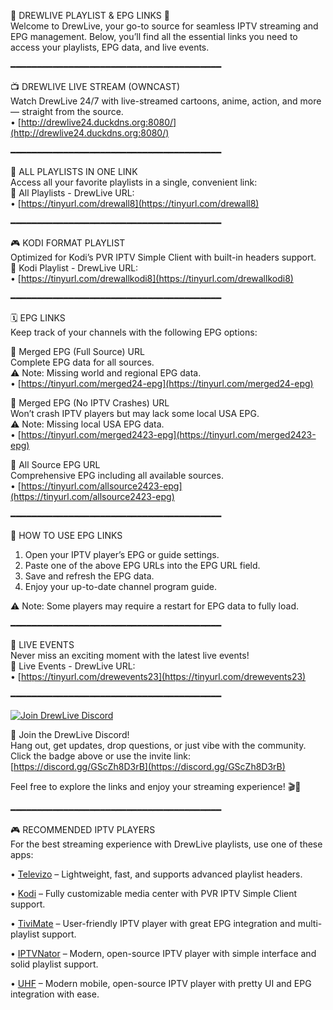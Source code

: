 🌟 DREWLIVE PLAYLIST & EPG LINKS 🌟  
Welcome to DrewLive, your go-to source for seamless IPTV streaming and EPG management. Below, you’ll find all the essential links you need to access your playlists, EPG data, and live events.  

━━━━━━━━━━━━━━━━━━━━━━━━━━━━━━━━━━━━━━━━

📺 DREWLIVE LIVE STREAM (OWNCAST)  
Watch DrewLive 24/7 with live-streamed cartoons, anime, action, and more — straight from the source.  
• [http://drewlive24.duckdns.org:8080/](http://drewlive24.duckdns.org:8080/)  

━━━━━━━━━━━━━━━━━━━━━━━━━━━━━━━━━━━━━━━━

📂 ALL PLAYLISTS IN ONE LINK  
Access all your favorite playlists in a single, convenient link:  
🔗 All Playlists - DrewLive URL:  
• [https://tinyurl.com/drewall8](https://tinyurl.com/drewall8)  

━━━━━━━━━━━━━━━━━━━━━━━━━━━━━━━━━━━━━━━━

🎮 KODI FORMAT PLAYLIST  
Optimized for Kodi’s PVR IPTV Simple Client with built-in headers support.  
🔗 Kodi Playlist - DrewLive URL:  
• [https://tinyurl.com/drewallkodi8](https://tinyurl.com/drewallkodi8)  

━━━━━━━━━━━━━━━━━━━━━━━━━━━━━━━━━━━━━━━━

🗓️ EPG LINKS  
Keep track of your channels with the following EPG options:  

🔗 Merged EPG (Full Source) URL  
Complete EPG data for all sources.  
⚠️ Note: Missing world and regional EPG data.  
• [https://tinyurl.com/merged24-epg](https://tinyurl.com/merged24-epg)  

🔗 Merged EPG (No IPTV Crashes) URL  
Won’t crash IPTV players but may lack some local USA EPG.  
⚠️ Note: Missing local USA EPG data.  
• [https://tinyurl.com/merged2423-epg](https://tinyurl.com/merged2423-epg)  

🔗 All Source EPG URL  
Comprehensive EPG including all available sources.  
• [https://tinyurl.com/allsource2423-epg](https://tinyurl.com/allsource2423-epg)  

━━━━━━━━━━━━━━━━━━━━━━━━━━━━━━━━━━━━━━━━

📡 HOW TO USE EPG LINKS  
1. Open your IPTV player’s EPG or guide settings.  
2. Paste one of the above EPG URLs into the EPG URL field.  
3. Save and refresh the EPG data.  
4. Enjoy your up-to-date channel program guide.  

⚠️ Note: Some players may require a restart for EPG data to fully load.  

━━━━━━━━━━━━━━━━━━━━━━━━━━━━━━━━━━━━━━━━

🎥 LIVE EVENTS  
Never miss an exciting moment with the latest live events!  
🔗 Live Events - DrewLive URL:  
• [https://tinyurl.com/drewevents23](https://tinyurl.com/drewevents23)  

━━━━━━━━━━━━━━━━━━━━━━━━━━━━━━━━━━━━━━━━

[![Join DrewLive Discord](https://i.imgur.com/UPsQU4m.png)](https://discord.gg/GScZh8D3rB)  

👥 Join the DrewLive Discord!  
Hang out, get updates, drop questions, or just vibe with the community.  
Click the badge above or use the invite link: [https://discord.gg/GScZh8D3rB](https://discord.gg/GScZh8D3rB)  

Feel free to explore the links and enjoy your streaming experience! 🎬📡  

━━━━━━━━━━━━━━━━━━━━━━━━━━━━━━━━━━━━━━━━

🎮 RECOMMENDED IPTV PLAYERS  
For the best streaming experience with DrewLive playlists, use one of these apps:  

• [Televizo](https://televizo.net/) – Lightweight, fast, and supports advanced playlist headers.  

• [Kodi](https://kodi.tv/) – Fully customizable media center with PVR IPTV Simple Client support.  

• [TiviMate](https://tivimate.com/) – User-friendly IPTV player with great EPG integration and multi-playlist support.  

• [IPTVNator](https://github.com/4gray/iptvnator/releases/tag/v0.16.0) – Modern, open-source IPTV player with simple interface and solid playlist support.

• [UHF](https://www.uhfapp.com/) – Modern mobile, open-source IPTV player with pretty UI and EPG integration with ease.